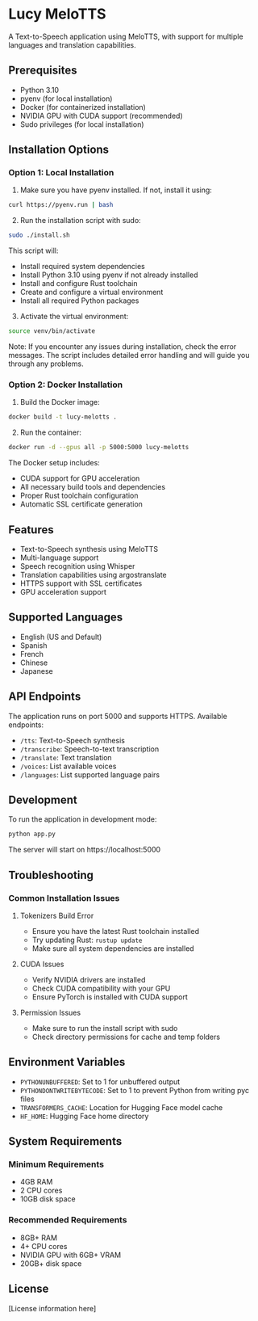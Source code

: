 # Lucy MeloTTS

A Text-to-Speech application using MeloTTS, with support for multiple languages and translation capabilities.

## Prerequisites

- Python 3.10
- pyenv (for local installation)
- Docker (for containerized installation)
- NVIDIA GPU with CUDA support (recommended)
- Sudo privileges (for local installation)

## Installation Options

### Option 1: Local Installation

1. Make sure you have pyenv installed. If not, install it using:
```bash
curl https://pyenv.run | bash
```

2. Run the installation script with sudo:
```bash
sudo ./install.sh
```

This script will:
- Install required system dependencies
- Install Python 3.10 using pyenv if not already installed
- Install and configure Rust toolchain
- Create and configure a virtual environment
- Install all required Python packages

3. Activate the virtual environment:
```bash
source venv/bin/activate
```

Note: If you encounter any issues during installation, check the error messages. The script includes detailed error handling and will guide you through any problems.

### Option 2: Docker Installation

1. Build the Docker image:
```bash
docker build -t lucy-melotts .
```

2. Run the container:
```bash
docker run -d --gpus all -p 5000:5000 lucy-melotts
```

The Docker setup includes:
- CUDA support for GPU acceleration
- All necessary build tools and dependencies
- Proper Rust toolchain configuration
- Automatic SSL certificate generation

## Features

- Text-to-Speech synthesis using MeloTTS
- Multi-language support
- Speech recognition using Whisper
- Translation capabilities using argostranslate
- HTTPS support with SSL certificates
- GPU acceleration support

## Supported Languages

- English (US and Default)
- Spanish
- French
- Chinese
- Japanese

## API Endpoints

The application runs on port 5000 and supports HTTPS. Available endpoints:

- `/tts`: Text-to-Speech synthesis
- `/transcribe`: Speech-to-text transcription
- `/translate`: Text translation
- `/voices`: List available voices
- `/languages`: List supported language pairs

## Development

To run the application in development mode:

```bash
python app.py
```

The server will start on https://localhost:5000

## Troubleshooting

### Common Installation Issues

1. Tokenizers Build Error
   - Ensure you have the latest Rust toolchain installed
   - Try updating Rust: `rustup update`
   - Make sure all system dependencies are installed

2. CUDA Issues
   - Verify NVIDIA drivers are installed
   - Check CUDA compatibility with your GPU
   - Ensure PyTorch is installed with CUDA support

3. Permission Issues
   - Make sure to run the install script with sudo
   - Check directory permissions for cache and temp folders

## Environment Variables

- `PYTHONUNBUFFERED`: Set to 1 for unbuffered output
- `PYTHONDONTWRITEBYTECODE`: Set to 1 to prevent Python from writing pyc files
- `TRANSFORMERS_CACHE`: Location for Hugging Face model cache
- `HF_HOME`: Hugging Face home directory

## System Requirements

### Minimum Requirements
- 4GB RAM
- 2 CPU cores
- 10GB disk space

### Recommended Requirements
- 8GB+ RAM
- 4+ CPU cores
- NVIDIA GPU with 6GB+ VRAM
- 20GB+ disk space

## License

[License information here]
